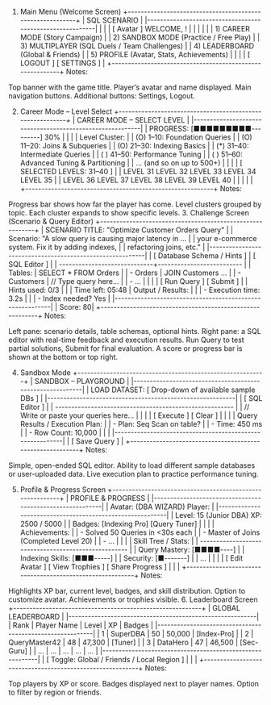 1. Main Menu (Welcome Screen)
+----------------------------------------------------------+
|                      SQL SCENARIO                       |
|----------------------------------------------------------|
|                                                          |
|   [ Avatar ]     WELCOME, <PlayerName>!                  |
|                                                          |
|                                                          |
|   1) CAREER MODE (Story Campaign)                        |
|   2) SANDBOX MODE (Practice / Free Play)                 |
|   3) MULTIPLAYER (SQL Duels / Team Challenges)           |
|   4) LEADERBOARD (Global & Friends)                      |
|   5) PROFILE (Avatar, Stats, Achievements)               |
|                                                          |
|       [ LOGOUT ]               [ SETTINGS ]              |
+----------------------------------------------------------+
Notes:

Top banner with the game title.
Player’s avatar and name displayed.
Main navigation buttons.
Additional buttons: Settings, Logout.

2. Career Mode – Level Select
+----------------------------------------------------------+
|                CAREER MODE – SELECT LEVEL               |
|----------------------------------------------------------|
|  PROGRESS: [■■■■■■■■■---------]  30%                    |
|                                                          |
|  Level Cluster:                                          |
|  (O) 1–10: Foundation Queries                            |
|  (O) 11–20: Joins & Subqueries                           |
|  (O) 21–30: Indexing Basics                              |
|  (*) 31–40: Intermediate Queries                         |
|  ( ) 41–50: Performance Tuning                           |
|  ( ) 51–60: Advanced Tuning & Partitioning               |
|  ... (and so on up to 500+)                              |
|                                                          |
|  [ SELECTED LEVELS: 31–40 ]                              |
|  LEVEL 31  LEVEL 32  LEVEL 33  LEVEL 34  LEVEL 35        |
|  LEVEL 36  LEVEL 37  LEVEL 38  LEVEL 39  LEVEL 40        |
|                                                          |
|  <Back to Main>                 <Enter Challenge>         |
+----------------------------------------------------------+
Notes:

Progress bar shows how far the player has come.
Level clusters grouped by topic.
Each cluster expands to show specific levels.
3. Challenge Screen (Scenario & Query Editor)
+----------------------------------------------------------+
| SCENARIO TITLE: "Optimize Customer Orders Query"         |
| Scenario: "A slow query is causing major latency in ...  |
|  your e-commerce system. Fix it by adding indexes,       |
|  refactoring joins, etc."                                |
|----------------------------------------------------------|
|  [ Database Schema / Hints ]  |  [ SQL Editor ]          |
|  -----------------------------+-------------------------- |
|  Tables:                      | SELECT * FROM Orders      |
|   - Orders                    | JOIN Customers ...        |
|   - Customers                 | // Type query here...     |
|   - ...                       |                          |
|                              | [ Run Query ] [ Submit ]  |
|  Hints used: 0/3             |                          |
|  Time left: 05:48            |  Output / Results:        |
|                              |  - Execution time: 3.2s    |
|                              |  - Index needed? Yes       |
|----------------------------------------------------------|
|  <Back to Levels>                                  Score: 80|
+----------------------------------------------------------+
Notes:

Left pane: scenario details, table schemas, optional hints.
Right pane: a SQL editor with real-time feedback and execution results.
Run Query to test partial solutions, Submit for final evaluation.
A score or progress bar is shown at the bottom or top right.

4. Sandbox Mode
+----------------------------------------------------------+
|                  SANDBOX – PLAYGROUND                   |
|----------------------------------------------------------|
|  LOAD DATASET: [ Drop-down of available sample DBs ]     |
|----------------------------------------------------------|
| [ SQL Editor ]                                           |
|  ------------------------------------------------------- |
|  // Write or paste your queries here...                  |
|                                                          |
|  [ Execute ]  [ Clear ]                                  |
|                                                          |
|  Query Results / Execution Plan:                         |
|  - Plan: Seq Scan on table?                              |
|  - Time: 450 ms                                          |
|  - Row Count: 10,000                                     |
|                                                          |
|----------------------------------------------------------|
|   <Back to Main>                         [ Save Query ]  |
+----------------------------------------------------------+
Notes:

Simple, open-ended SQL editor.
Ability to load different sample databases or user-uploaded data.
Live execution plan to practice performance tuning.

5. Profile & Progress Screen
+----------------------------------------------------------+
|                    PROFILE & PROGRESS                   |
|----------------------------------------------------------|
|   Avatar: (DBA WIZARD)         Player:  <PlayerName>     |
|----------------------------------------------------------|
|  Level: 15 (Junior DBA)   XP: 2500 / 5000                |
|  Badges: [Indexing Pro] [Query Tuner]                    |
|                                                          |
|  Achievements:                                           |
|   - Solved 50 Queries in <30s each                       |
|   - Master of Joins (Completed Level 20)                 |
|   - ...                                                  |
|                                                          |
|  Skill Tree / Stats:                                     |
|   ----------------------------------------------------    |
|   Query Mastery:   [■■■■----]                             |
|   Indexing Skills: [■■■-----]                             |
|   Security:        [■-------]                             |
|   ...                                                   |
|                                                          |
| [ Edit Avatar ]   [ View Trophies ]   [ Share Progress ] |
|   <Back to Main>                                         |
+----------------------------------------------------------+
Notes:

Highlights XP bar, current level, badges, and skill distribution.
Option to customize avatar.
Achievements or trophies visible.
6. Leaderboard Screen
+----------------------------------------------------------+
|                     GLOBAL LEADERBOARD                  |
|----------------------------------------------------------|
|   Rank | Player Name   | Level   | XP     | Badges       |
|----------------------------------------------------------|
|   1    | SuperDBA      | 50      | 50,000 | [Index-Pro]  |
|   2    | QueryMaster42 | 48      | 47,300 | [Tuner]      |
|   3    | DataHero      | 47      | 46,500 | [Sec-Guru]   |
|  ...   | ...           | ...     | ...    | ...          |
|----------------------------------------------------------|
|  [ Toggle: Global / Friends / Local Region ]             |
|  <Back to Main>                                          |
+----------------------------------------------------------+
Notes:

Top players by XP or score.
Badges displayed next to player names.
Option to filter by region or friends.